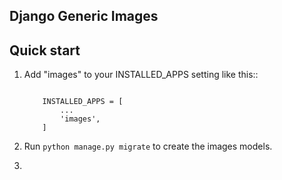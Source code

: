 ## Django Generic Images

Quick start
-----------

1. Add "images" to your INSTALLED_APPS setting like this:: 

    ```.python
    
        INSTALLED_APPS = [
            ...
            'images',
        ]

    ```

2. Run `python manage.py migrate` to create the images models.

3. 